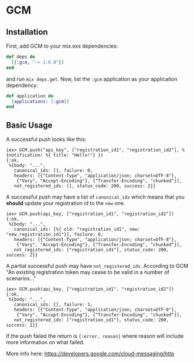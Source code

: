 GCM
===

## Installation

First, add GCM to your mix.exs dependencies:

```elixir
def deps do
  [{:gcm, "~> 1.0.0"}]
end
```

and run `mix deps.get`. Now, list the `:gcm` application as your application dependency:

```elixir
def application do
  [applications: [:gcm]]
end
```

## Basic Usage

A successful push looks like this:

```
iex> GCM.push("api_key", ["registration_id1", "registration_id2"], %{notification: %{ title: "Hello!"} })
{:ok,
 %{body: "...",
   canonical_ids: [], failure: 0,
   headers: [{"Content-Type", "application/json; charset=UTF-8"},
    {"Vary", "Accept-Encoding"}, {"Transfer-Encoding", "chunked"}],
   not_registered_ids: [], status_code: 200, success: 2}}
```

A successful push may have a list of `canonical_ids` which means that you **should** update your registration id to the `new` one.

```
iex> GCM.push(api_key, ["registration_id1", "registration_id2"])
{:ok,
 %{body: "...",
   canonical_ids: [%{ old: "registration_id1", new: "new_registration_id1"}], failure: 0,
   headers: [{"Content-Type", "application/json; charset=UTF-8"},
    {"Vary", "Accept-Encoding"}, {"Transfer-Encoding", "chunked"}],
   not_registered_ids: ["registration_id1"], status_code: 200, success: 2}}
```

A partial successful push may have `not_registered_ids`. According to GCM "An existing registration token may cease to be valid in a number of scenarios..."

```
iex> GCM.push(api_key, ["registration_id1", "registration_id2"])
{:ok,
 %{body: "...",
   canonical_ids: [], failure: 1,
   headers: [{"Content-Type", "application/json; charset=UTF-8"},
    {"Vary", "Accept-Encoding"}, {"Transfer-Encoding", "chunked"}],
   not_registered_ids: ["registration_id1"], status_code: 200, success: 1}}
```

If the push failed the return is `{:error, reason}` where reason will include more information on what failed.

More info here: https://developers.google.com/cloud-messaging/http

